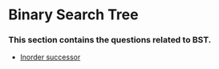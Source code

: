 # Binary Search Tree

### This section contains the questions related to BST.

* [Inorder successor](https://github.com/mostlovedpotato/Data-Structure/blob/master/BST/Inorder_successor.md)
